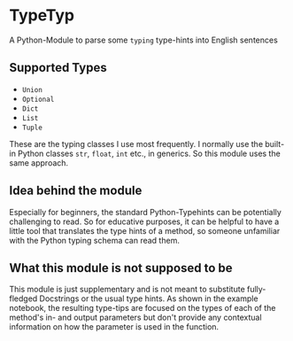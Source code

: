 # TypeTyp
A Python-Module to parse some `typing` type-hints into English sentences

## Supported Types
- `Union`
- `Optional`
- `Dict`
- `List`
- `Tuple`

These are the typing classes I use most frequently.
I normally use the built-in Python classes `str`, `float`, `int` etc., in generics.
So this module uses the same approach.

## Idea behind the module
Especially for beginners, the standard Python-Typehints can be potentially challenging to read.
So for educative purposes, it can be helpful to have a little tool that translates the type hints 
of a method, so someone unfamiliar with the Python typing schema can read them. 

## What this module is not supposed to be
This module is just supplementary and is not meant to substitute
fully-fledged Docstrings or the usual type hints.
As shown in the example notebook, the resulting type-tips are focused on the types of each of the method's in- and output parameters but don't provide any contextual information on how the parameter is used in the function.
